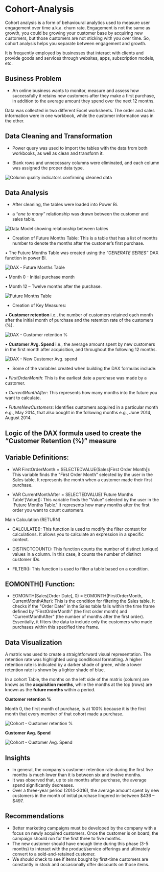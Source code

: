 # Cohort-Analysis

Cohort analysis is a form of behavioural analytics used to measure user engagement over time a.k.a. churn rate. Engagement is not the same as growth, you could be growing your customer base by acquiring new customers, but those customers are not sticking with you over time. So, cohort analysis helps you separate between engagement and growth.

It is frequently employed by businesses that interact with clients and provide goods and services through websites, apps, subscription models, etc.

## Business Problem

-	An online business wants to monitor, measure and assess how successfully it retains new customers after they make a first purchase, in addition to the average amount they spend over the next 12 months.

Data was collected in two different Excel worksheets. The order and sales information were in one workbook, while the customer information was in the other.

## Data Cleaning and Transformation

-	Power query was used to import the tables with the data from both workbooks, as well as clean and transform it.

-	Blank rows and unnecessary columns were eliminated, and each column was assigned the proper data type.

![Column quality indicators confirming cleaned data](https://user-images.githubusercontent.com/115559534/227917324-ab061084-7a38-4581-abf7-7292107214b9.png)

## Data Analysis

-	After cleaning, the tables were loaded into Power Bi.

-	a *“one to many”* relationship was drawn between the customer and sales table.

![Data Model showing relationship between tables](https://user-images.githubusercontent.com/115559534/227918182-f41ba991-3bf6-406d-961a-a59ff9f71e7a.png)

-	Creation of Future Months Table: This is a table that has a list of months number to denote the months after the customer’s first purchase.

•	The Future Months Table was created using the *“GENERATE SERIES”* DAX function in power BI.

![DAX - Future Months Table](https://user-images.githubusercontent.com/115559534/227918611-3cb7c583-33a0-43fb-86df-a159fa18fb37.png)

•	Month 0 - Initial purchase month

•	Month 12 – Twelve months after the purchase.

![Future Months Table](https://user-images.githubusercontent.com/115559534/227919086-92dca551-585a-4fba-9872-4308f5b0aa94.png)

-	Creation of Key Measures:

•	**Customer retention** i.e., the number of customers retained each month after the initial month of purchase and the retention rate of the customers (%).

![DAX - Customer retention %](https://user-images.githubusercontent.com/115559534/227919428-7b8b2469-9d8e-4377-a97f-05a819261f21.png)

•	**Customer Avg. Spend** i.e., the average amount spent by new customers in the first month after acquisition, and throughout the following 12 months.

![DAX - New Customer Avg. spend](https://user-images.githubusercontent.com/115559534/227919746-e07dea84-feb8-47f5-b0d0-38828692b1c1.png)

-	Some of the variables created when building the DAX formulas include:

•	*FirstOrderMonth*: This is the earliest date a purchase was made by a customer.

•	*CurrentMonthAfter*: This represents how many months into the future you want to calculate.

•	*FutureNewCustomers*: Identifies customers acquired in a particular month e.g., May 2014, that also bought in the following months e.g., June 2014, August 2014.

## Logic of the DAX formula used to create the “Customer Retention (%)” measure

## Variable Definitions:

- VAR FirstOrderMonth = SELECTEDVALUE(Sales[First Order Month]): This variable finds the "First Order Month" selected by the user in the Sales table. It represents the month when a customer made their first purchase.
  
- VAR CurrentMonthAfter = SELECTEDVALUE('Future Months Table'[Value]): This variable finds the "Value" selected by the user in the 'Future Months Table.' It represents how many months after the first order you want to count customers.

Main Calculation (RETURN)

- CALCULATE(): This function is used to modify the filter context for calculations. It allows you to calculate an expression in a specific context.

- DISTINCTCOUNT(): This function counts the number of distinct (unique) values in a column. In this case, it counts the number of distinct customer IDs.

- FILTER(): This function is used to filter a table based on a condition.

## EOMONTH() Function:

- EOMONTH(Sales[Order Date], 0) = EOMONTH(FirstOrderMonth, CurrentMonthAfter): This is the condition for filtering the Sales table. It checks if the "Order Date" in the Sales table falls within the time frame defined by "FirstOrderMonth" (the first order month) and "CurrentMonthAfter" (the number of months after the first order). Essentially, it filters the data to include only the customers who made purchases within this specified time frame.

## Data Visualization

A matrix was used to create a straightforward visual representation. The retention rate was highlighted using conditional formatting. A higher retention rate is indicated by a darker shade of green, while a lower retention rate is shown by a lighter shade of blue.

In a cohort Table, the months on the left side of the matrix (column) are knows as the **acquisition months**, while the months at the top (rows) are known as the **future months** within a period.

**Customer retention %**

Month 0, the first month of purchase, is at 100% because it is the first month that every member of that cohort made a purchase.

![Cohort - Customer retention %](https://user-images.githubusercontent.com/115559534/227920180-2357c2e6-b55d-404c-9c0f-a7f23dcd9b7e.png)

**Customer Avg. Spend**

![Cohort - Customer Avg. Spend](https://user-images.githubusercontent.com/115559534/227920468-f204fabb-6b0b-4ae7-b5f6-577d6bdc467f.png)

## Insights

-	In general, the company's customer retention rate during the first five months is much lower than it is between six and twelve months.
-	It was observed that, up to six months after purchase, the average spend significantly decreases.
-	Over a three-year period (2014-2016), the average amount spent by new customers in the month of initial purchase lingered in-between $436 – $497.

## Recommendations

-	Better marketing campaigns must be developed by the company with a focus on newly acquired customers. Once the customer is on board, the campaign should run for the first three to five months.
-	The new customer should have enough time during this phase (3-5 months) to interact with the product/service offerings and ultimately convert to a sold-and-retained customer.
-	We should check to see if items bought by first-time customers are constantly in stock and occasionally offer discounts on those items.
